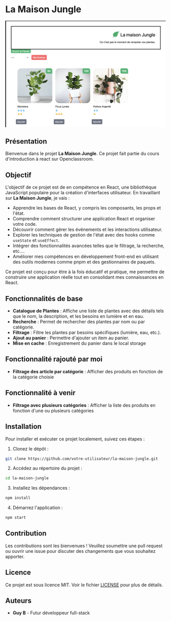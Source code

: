 # La Maison Jungle

![La Maison Jungle](./src/assets/readme.jpg)

## Présentation

Bienvenue dans le projet **La Maison Jungle**. Ce projet fait partie du cours d'introduction à react sur Openclassroom.

## Objectif

L'objectif de ce projet est de en compétence en React, une bibliothèque JavaScript populaire pour la création d'interfaces utilisateur. En travaillant sur **La Maison Jungle**, je vais :

- Apprendre les bases de React, y compris les composants, les props et l'état.
- Comprendre comment structurer une application React et organiser votre code.
- Découvrir comment gérer les événements et les interactions utilisateur.
- Explorer les techniques de gestion de l'état avec des hooks comme `useState` et `useEffect`.
- Intégrer des fonctionnalités avancées telles que le filtrage, la recherche, etc....
- Améliorer mes compétences en développement front-end en utilisant des outils modernes comme pnpm et des gestionnaires de paquets.

Ce projet est conçu pour être à la fois éducatif et pratique, me permettre de construire une application réelle tout en consolidant mes connaissances en React.

## Fonctionnalités de base

- **Catalogue de Plantes** : Affiche une liste de plantes avec des détails tels que le nom, la description, et les besoins en lumière et en eau.
- **Recherche** : Permet de rechercher des plantes par nom ou par catégorie.
- **Filtrage** : Filtre les plantes par besoins spécifiques (lumière, eau, etc.).
- **Ajout au panier** : Permettre d'ajouter un item au panier.
- **Mise en cache** : Enregistrement du panier dans le local storage

## Fonctionnalité rajouté par moi

- **Filtrage des article par catégorie** : Afficher des produits en fonction de la catégorie choisie

## Fonctionnalité à venir

- **Filtrage avec plusieurs catégories** : Afficher la liste des produits en fonction d'une ou plusieurs catégories

## Installation

Pour installer et exécuter ce projet localement, suivez ces étapes :

1. Clonez le dépôt :

```bash
git clone https://github.com/votre-utilisateur/la-maison-jungle.git
```

2. Accédez au répertoire du projet :

```bash
cd la-maison-jungle
```

3. Installez les dépendances :

```bash
npm install
```

4. Démarrez l'application :

```bash
npm start
```

## Contribution

Les contributions sont les bienvenues ! Veuillez soumettre une pull request ou ouvrir une issue pour discuter des changements que vous souhaitez apporter.

## Licence

Ce projet est sous licence MIT. Voir le fichier [LICENSE](LICENSE) pour plus de détails.

## Auteurs

- **Guy B** - Futur développeur full-stack
